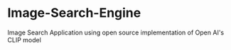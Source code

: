 # Image-Search-Engine
Image Search Application using open source implementation of Open AI's CLIP model
